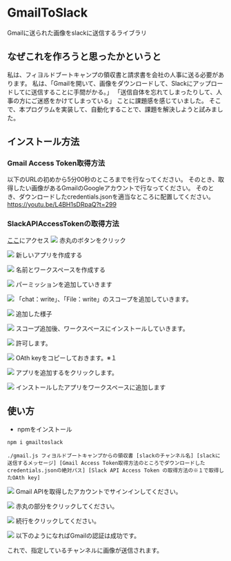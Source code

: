 # GmailToSlack
Gmailに送られた画像をslackに送信するライブラリ

## なぜこれを作ろうと思ったかというと
私は、フィヨルドブートキャンプの領収書と請求書を会社の人事に送る必要があります。
私は、「Gmailを開いて、画像をダウンロードして、Slackにアップロードしてに送信することに手間がかる。」
「送信自体を忘れてしまったりして、人事の方にご迷惑をかけてしまっている」
ことに課題感を感じていました。
そこで、本プログラムを実装して、自動化することで、課題を解決しようと試みました。

## インストール方法
### Gmail Access Token取得方法
以下のURLの初めから5分00秒のところまでを行なってください。
そのとき、取得したい画像があるGmailのGoogleアカウントで行なってください。
そのとき、ダウンロードしたcredentials.jsonを適当なところに配置してください。
https://youtu.be/L4BH1sDRpaQ?t=299

### SlackAPIAccessTokenの取得方法

[ここ](https://api.slack.com/)にアクセス
![](/images/2.png) 
赤丸のボタンをクリック

![](/images/3.png) 
新しいアプリを作成する

![](/images/4.png) 
名前とワークスペースを作成する

![](/images/5.png) 
パーミッションを追加していきます

![](/images/6.png) 
「chat：write」、「File：write」のスコープを追加していきます。

![](/images/7.png) 
追加した様子

![](/images/9.png) 
スコープ追加後、ワークスペースにインストールしていきます。

![](/images/8.png) 
許可します。

![](/images/12.png) 
OAth keyをコピーしておきます。※１

![](/images/10.png) 
アプリを追加するをクリックします。

![](/images/11.png) 
インストールしたアプリをワークスペースに追加します

## 使い方
- npmをインストール
```
npm i gmailtoslack
```

```
./gmail.js フィヨルドブートキャンプからの領収書 [slackのチャンネル名] [slackに送信するメッセージ] [Gmail Access Token取得方法のところでダウンロードしたcredentials.jsonの絶対パス] [Slack API Access Token の取得方法の※１で取得したOAth key]
```

![](/images/13.png) 
Gmail APIを取得したアカウントでサインインしてください。

![](/images/14.png) 
赤丸の部分をクリックしてください。

![](/images/15.png) 
続行をクリックしてください。

![](/images/16.png) 
以下のようになればGmailの認証は成功です。

これで、指定しているチャンネルに画像が送信されます。

